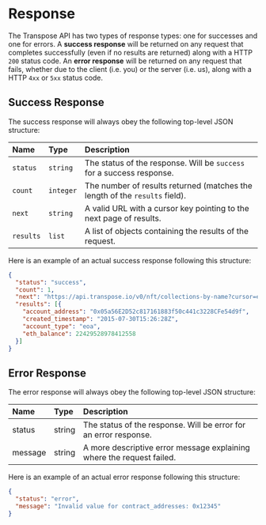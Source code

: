 # Response

The Transpose API has two types of response types: one for successes and one for errors. A **success response** will be returned on any request that completes successfully (even if no results are returned) along with a HTTP `200` status code. An **error response** will be returned on any request that fails, whether due to the client (i.e. you) or the server (i.e. us), along with a HTTP `4xx` or `5xx` status code.

## Success Response

The success response will always obey the following top-level JSON structure:

| Name      | Type      | Description                                                                 |
| :-------- | :-------- | :-------------------------------------------------------------------------- |
| `status`  | `string`  | The status of the response. Will be `success` for a success response.       |
| `count`   | `integer` | The number of results returned (matches the length of the `results` field). |
| `next`    | `string`  | A valid URL with a cursor key pointing to the next page of results.         |
| `results` | `list`    | A list of objects containing the results of the request.                    |


Here is an example of an actual success response following this structure:
```JSON
{
  "status": "success",
  "count": 1,
  "next": "https://api.transpose.io/v0/nft/collections-by-name?cursor=eyJzdWJzdH",
  "results": [{
    "account_address": "0x05a56E2D52c817161883f50c441c3228CFe54d9f",
    "created_timestamp": "2015-07-30T15:26:28Z",
    "account_type": "eoa",
    "eth_balance": 22429528978412558
  }]
}
```

## Error Response

The error response will always obey the following top-level JSON structure:


| Name |	Type |	Description | 
|:--- | :------ | :------------------------- | 
| status	| string	| The status of the response. Will be error for an error response. | 
| message	| string	| A more descriptive error message explaining where the request failed. |

Here is an example of an actual error response following this structure:

```JSON
{
  "status": "error",
  "message": "Invalid value for contract_addresses: 0x12345"
}
```
